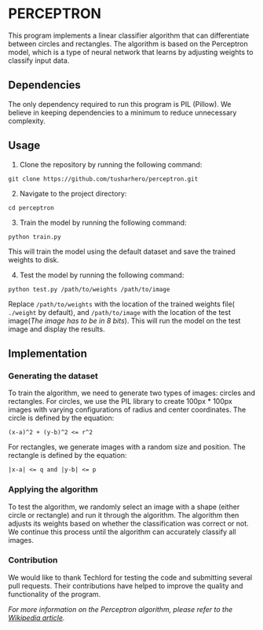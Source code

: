 # PERCEPTRON

This program implements a linear classifier algorithm that can differentiate between circles and rectangles. The algorithm is based on the Perceptron model, which is a type of neural network that learns by adjusting weights to classify input data.


## Dependencies

The only dependency required to run this program is PIL (Pillow). We believe in keeping dependencies to a minimum to reduce unnecessary complexity.

## Usage

1. Clone the repository by running the following command:

```
git clone https://github.com/tusharhero/perceptron.git
```
2. Navigate to the project directory:

```
cd perceptron
```
3. Train the model by running the following command:

```
python train.py
```
This will train the model using the default dataset and save the trained weights to disk.

4. Test the model by running the following command:

```
python test.py /path/to/weights /path/to/image
```
Replace `/path/to/weights` with the location of the trained weights file( `./weight` by default), and `/path/to/image` with the location of the test image(*The image has to be in 8 bits*). This will run the model on the test image and display the results. 

## Implementation

### Generating the dataset
To train the algorithm, we need to generate two types of images: circles and rectangles. For circles, we use the PIL library to create 100px * 100px images with varying configurations of radius and center coordinates. The circle is defined by the equation:

```
(x-a)^2 + (y-b)^2 <= r^2
```

For rectangles, we generate images with a random size and position. The rectangle is defined by the equation:

```
|x-a| <= q and |y-b| <= p
```

### Applying the algorithm
To test the algorithm, we randomly select an image with a shape (either circle or rectangle) and run it through the algorithm. The algorithm then adjusts its weights based on whether the classification was correct or not. We continue this process until the algorithm can accurately classify all images.

### Contribution
We would like to thank Techlord for testing the code and submitting several pull requests. Their contributions have helped to improve the quality and functionality of the program.

*For more information on the Perceptron algorithm, please refer to the [Wikipedia article](https://wikipedia.org/wiki/Perceptron).*
